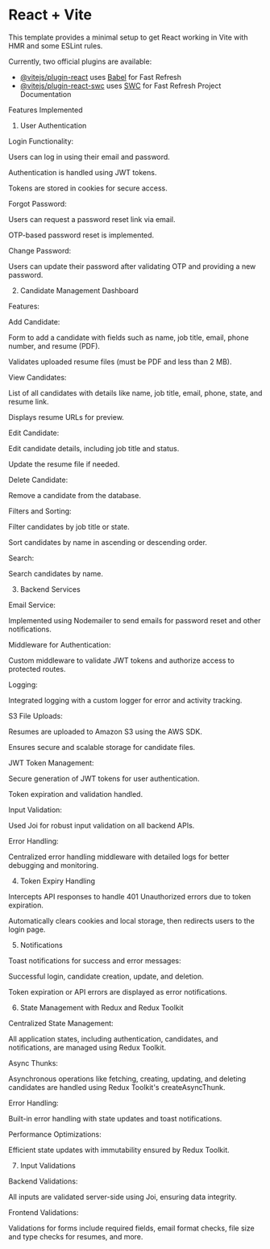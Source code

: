 # React + Vite

This template provides a minimal setup to get React working in Vite with HMR and some ESLint rules.

Currently, two official plugins are available:

- [@vitejs/plugin-react](https://github.com/vitejs/vite-plugin-react/blob/main/packages/plugin-react/README.md) uses [Babel](https://babeljs.io/) for Fast Refresh
- [@vitejs/plugin-react-swc](https://github.com/vitejs/vite-plugin-react-swc) uses [SWC](https://swc.rs/) for Fast Refresh
Project Documentation

Features Implemented

1. User Authentication

Login Functionality:

Users can log in using their email and password.

Authentication is handled using JWT tokens.

Tokens are stored in cookies for secure access.

Forgot Password:

Users can request a password reset link via email.

OTP-based password reset is implemented.

Change Password:

Users can update their password after validating OTP and providing a new password.

2. Candidate Management Dashboard

Features:

Add Candidate:

Form to add a candidate with fields such as name, job title, email, phone number, and resume (PDF).

Validates uploaded resume files (must be PDF and less than 2 MB).

View Candidates:

List of all candidates with details like name, job title, email, phone, state, and resume link.

Displays resume URLs for preview.

Edit Candidate:

Edit candidate details, including job title and status.

Update the resume file if needed.

Delete Candidate:

Remove a candidate from the database.

Filters and Sorting:

Filter candidates by job title or state.

Sort candidates by name in ascending or descending order.

Search:

Search candidates by name.

3. Backend Services

Email Service:

Implemented using Nodemailer to send emails for password reset and other notifications.

Middleware for Authentication:

Custom middleware to validate JWT tokens and authorize access to protected routes.

Logging:

Integrated logging with a custom logger for error and activity tracking.

S3 File Uploads:

Resumes are uploaded to Amazon S3 using the AWS SDK.

Ensures secure and scalable storage for candidate files.

JWT Token Management:

Secure generation of JWT tokens for user authentication.

Token expiration and validation handled.

Input Validation:

Used Joi for robust input validation on all backend APIs.

Error Handling:

Centralized error handling middleware with detailed logs for better debugging and monitoring.

4. Token Expiry Handling

Intercepts API responses to handle 401 Unauthorized errors due to token expiration.

Automatically clears cookies and local storage, then redirects users to the login page.

5. Notifications

Toast notifications for success and error messages:

Successful login, candidate creation, update, and deletion.

Token expiration or API errors are displayed as error notifications.

6. State Management with Redux and Redux Toolkit

Centralized State Management:

All application states, including authentication, candidates, and notifications, are managed using Redux Toolkit.

Async Thunks:

Asynchronous operations like fetching, creating, updating, and deleting candidates are handled using Redux Toolkit's createAsyncThunk.

Error Handling:

Built-in error handling with state updates and toast notifications.

Performance Optimizations:

Efficient state updates with immutability ensured by Redux Toolkit.

7. Input Validations

Backend Validations:

All inputs are validated server-side using Joi, ensuring data integrity.

Frontend Validations:

Validations for forms include required fields, email format checks, file size and type checks for resumes, and more.

